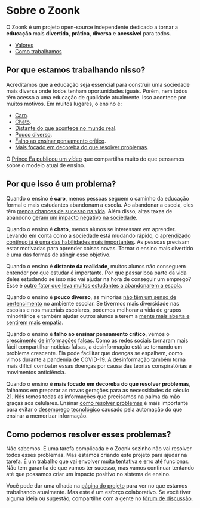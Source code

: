 # Sobre o Zoonk

O Zoonk é um projeto open-source independente dedicado a tornar
a **educação** mais **divertida**, **prática**, **diversa** e **acessível** para todos.

- [Valores](./valores.md)
- [Como trabalhamos](../como-trabalhamos)

## Por que estamos trabalhando nisso?

Acreditamos que a educação seja essencial para construir uma sociedade mais diversa onde todos tenham oportunidades iguais.
Porém, nem todos têm acesso a uma educação de qualidade atualmente.
Isso acontece por muitos motivos.
Em muitos lugares, o ensino é:

- [Caro](https://www.theedadvocate.org/high-school-dropout-rate-causes-and-costs/).
- [Chato](https://www.learningliftoff.com/causes-and-cures-for-classroom-boredom/).
- [Distante do que acontece no mundo real](https://thermtide.com/11001/popular/schools-lack-necessary-real-world-lessons/).
- [Pouco diverso](https://www.edutopia.org/article/troubling-lack-diversity-educational-materials).
- [Falho ao ensinar pensamento crítico](https://thetylt.com/culture/schools-teaching-critical-thinking).
- [Mais focado em decoreba do que resolver problemas](https://journals.physiology.org/doi/full/10.1152/advan.00061.2005).

O [Prince Ea publicou um vídeo](https://www.youtube.com/watch?v=dqTTojTija8) que compartilha muito do que pensamos sobre o modelo atual de ensino.

## Por que isso é um problema?

Quando o ensino é **caro**, menos pessoas seguem o caminho da educação formal e mais estudantes abandonam a escola.
Ao abandonar a escola, eles têm [menos chances de sucesso na vida](https://www.researchgate.net/publication/262308885_Long-term_labour_market_consequences_of_dropping_out_of_upper_secondary_school_Minority_disadvantages).
Além disso, altas taxas de abandono [geram um impacto negativo na sociedade](https://www.researchgate.net/publication/338665702_The_economics_of_high_school_dropouts).

Quando o ensino é **chato**, menos alunos se interessam em aprender.
Levando em conta como a sociedade está mudando rápido,
o [aprendizado contínuo já é uma das habilidades mais importantes](https://www.sciencedirect.com/science/article/pii/S1877042812019416?via%3Dihub).
As pessoas precisam estar motivadas para aprender coisas novas.
Tornar o ensino mais divertido é uma das formas de atingir esse objetivo.

Quando o ensino é **distante da realidade**, muitos alunos não conseguem entender por que estudar é importante.
Por que passar boa parte da vida deles estudando se isso não vai ajudar na hora de conseguir um emprego?
Esse é [outro fator que leva muitos estudantes a abandonarem a escola](https://www.learningliftoff.com/why-kids-drop-out-of-high-school-and-how-to-prevent-it/).

Quando o ensino é **pouco diverso**, as minorias [não têm um senso de pertencimento](https://www.newamerica.org/education-policy/reports/the-representation-of-social-groups-in-u-s-educational-materials-and-why-it-matter/) no ambiente escolar.
Se tivermos mais diversidade nas escolas e nos materiais escolares,
podemos melhorar a vida de grupos minoritários e também ajudar outros alunos a terem a [mente mais aberta e sentirem mais empatia](https://drexel.edu/soe/resources/student-teaching/advice/importance-of-cultural-diversity-in-classroom).

Quando o ensino é **falho ao ensinar pensamento crítico**,
vemos o [crescimento de informações falsas](https://www.pnas.org/doi/10.1073/pnas.1517441113).
Como as redes sociais tornaram mais fácil compartilhar notícias falsas, a desinformação está se tornando um problema crescente.
Ela pode facilitar que doenças se espalhem, como vimos durante a pandemia de COVID-19.
A desinformação também torna mais difícil combater essas doenças por causa das teorias conspiratórias e movimentos anticiência.

Quando o ensino é **mais focado em decoreba do que resolver problemas**,
falhamos em preparar as novas gerações para as necessidades do século 21.
Nós temos todas as informações que precisamos na palma da mão graças aos celulares.
Ensinar [como resolver problemas](https://www.weforum.org/agenda/2018/07/the-skills-needed-to-survive-the-robot-invasion-of-the-workplace)
é mais importante para evitar o [desemprego tecnológico](https://en.wikipedia.org/wiki/Technological_unemployment) causado pela automação
do que ensinar a memorizar informação.

## Como podemos resolver esses problemas?

Não sabemos. É uma tarefa complicada e o Zoonk sozinho não vai resolver todos esses problemas.
Mas estamos criando este projeto para ajudar na tarefa.
É um trabalho que vai envolver muita [tentativa e erro](https://en.wikipedia.org/wiki/Trial_and_error) até funcionar.
Não tem garantia de que vamos ter sucesso, mas vamos continuar tentando até que possamos criar um impacto positivo no sistema de ensino.

Você pode dar uma olhada na [página do projeto](https://github.com/orgs/zoonk/projects/11) para ver no que estamos trabalhando atualmente.
Mas este é um esforço colaborativo.
Se você tiver alguma ideia ou sugestão, compartilhe com a gente no [fórum de discussão](https://github.com/zoonk/manual/discussions).
